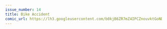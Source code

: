 ```yaml
---
issue_number: 14
title: Bike Accident
comic_url: https://lh3.googleusercontent.com/b0kjB6ZR7mZ4IPCZnouvktGoNDZrnfOvMbrrdFGRwFYgqoHaHD9H22IGR-7iByWFAjl4AWyUUxjtKiB_ZtjBB3AW8XT3pbmF4PKYRWRyOzgigMSCTnpEt59uMDREmICLuI8UOfciRA=w1200
---
```

